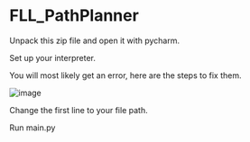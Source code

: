 # FLL_PathPlanner

Unpack this zip file and open it with pycharm.

Set up your interpreter.

You will most likely get an error, here are the steps to fix them.

![image](https://github.com/user-attachments/assets/da591335-8ce3-4e1a-b42f-0f51b086c623)

Change the first line to your file path. 

Run main.py
